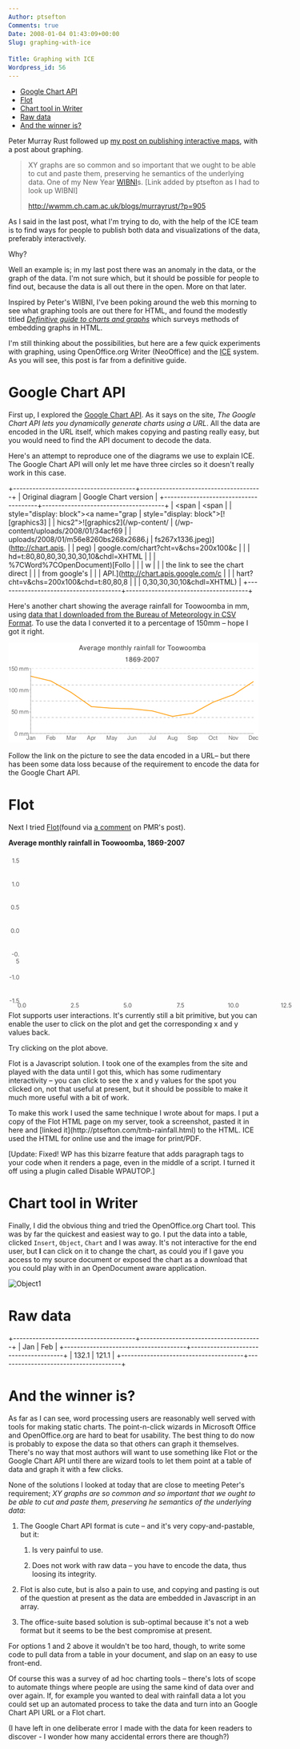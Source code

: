 ```yaml
---
Author: ptsefton
Comments: true
Date: 2008-01-04 01:43:09+00:00
Slug: graphing-with-ice

Title: Graphing with ICE
Wordpress_id: 56
---
```


<div>

<div class="page-toc">

-   [Google Chart API](#id1)
-   [Flot](#id2)
-   [Chart tool in Writer](#id3)
-   [Raw data](#id4)
-   [And the winner is?](#id5)

</div>

<div>

Peter Murray Rust followed up [my post on publishing interactive
maps](http://ptsefton.com/2008/01/02/ice-mashups-part-one-take-two.htm),
with a post about graphing.

> XY graphs are so common and so important that we ought to be able to
> cut and paste them, preserving he semantics of the underlying data.
> One of my New Year
> [WIBNI](http://www.acronymfinder.com/acronym.aspx?rec=%7B940EEE99-89E8-11D4-8351-00C04FC2C2BF%7D)s.
> [Link added by ptsefton as I had to look up WIBNI]
>
> <http://wwmm.ch.cam.ac.uk/blogs/murrayrust/?p=905>

As I said in the last post, what I'm trying to do, with the help of the
ICE team is to find ways for people to publish both data and
visualizations of the data, preferably interactively.

Why?

Well an example is; in my last post there was an anomaly in the data, or
the graph of the data. I'm not sure which, but it should be possible for
people to find out, because the data is all out there in the open. More
on that later.

Inspired by Peter's WIBNI, I've been poking around the web this morning
to see what graphing tools are out there for HTML, and found the
modestly titled [*Definitive guide to charts and
graphs*](http://gavinbenda.com.au/2007/12/06/definitive-guide-to-charts-and-graphs/)
which surveys methods of embedding graphs in HTML.

I'm still thinking about the possibilities, but here are a few quick
experiments with graphing, using OpenOffice.org Writer (NeoOffice) and
the [ICE](http://ice.usq.edu.au/) system. As you will see, this post is
far from a definitive guide.

# <span id="id1"></span><!--id1--></a>Google Chart API

First up, I explored the [Google Chart
API](http://code.google.com/apis/chart/). As it says on the site, *The
Google Chart API lets you dynamically generate charts using a URL*. All
the data are encoded in the URL itself, which makes copying and pasting
really easy, but you would need to find the API document to decode the
data.

Here's an attempt to reproduce one of the diagrams we use to explain
ICE. The Google Chart API will only let me have three circles so it
doesn't really work in this case.

<div class="Table48"
style="width: 100%; margin: 0px; padding: 0px; text-align:left;">

+--------------------------------------+--------------------------------------+
| Original diagram                     | Google Chart version                 |
+--------------------------------------+--------------------------------------+
| <span                                | <span                                |
| style="display: block"><a name="grap | style="display: block">[![graphics3] |
| hics2"></a>![graphics2](/wp-content/ | (/wp-content/uploads/2008/01/34acf69 |
| uploads/2008/01/m56e8260bs268x2686.j | fs267x1336.jpeg)](http://chart.apis. |
| peg)</span>                          | google.com/chart?cht=v&chs=200x100&c |
|                                      | hd=t:80,80,80,30,30,30,10&chdl=XHTML |
|                                      | %7CWord%7COpenDocument)</span>[Follo |
|                                      | w                                    |
|                                      | the link to see the chart direct     |
|                                      | from google's                        |
|                                      | API.](http://chart.apis.google.com/c |
|                                      | hart?cht=v&chs=200x100&chd=t:80,80,8 |
|                                      | 0,30,30,30,10&chdl=XHTML)            |
+--------------------------------------+--------------------------------------+

</div>

Here's another chart showing the average rainfall for Toowoomba in mm,
using [data that I downloaded from the Bureau of Meteorology in CSV
Format](http://www.bom.gov.au/clim_data/cdio/tables/text/IDCJCM0036_041103.csv).
To use the data I converted it to a percentage of 150mm <span
class="spCh spChx2013">–</span> hope I got it right.

<span
style="display: block">[![graphics4](/wp-content/uploads/2008/01/5871fe856.png)](http://chart.apis.google.com/chart?chtl=Average+monthly+rainfall+for+Toowoomba%7C1869-2007&cht=lc&chg=150.0,25.0&chs=500x200&chd=t:88.1,80.7,63.1,41.3,38.9,37.9,34.7,26.3,31.1,48.1,59.7,80.0&chxt=x,y&chxl=0:%7CJan%7CFeb%7CMar%7CApr%7CMay%7CJun%7CJul%7CAug%7CSep%7COct%7CNov%7CDec%7C1:%7C0+mm%7C50+mm%7C100+mm%7C150+mm)</span>

Follow the link on the picture to see the data encoded in a URL<span
class="spCh spChx2013">–</span> but there has been some data loss
because of the requirement to encode the data for the Google Chart API.

# <span id="id2"></span><!--id2--></a>Flot

Next I tried [Flot](http://people.iola.dk/olau/flot/examples/)(found via
[a
comment](http://wwmm.ch.cam.ac.uk/blogs/murrayrust/?p=905#comment-98476)
on PMR's post).

<span style="display: block"></span>

<div class="embedded-html">

**Average monthly rainfall in Toowoomba, 1869-2007**

<div id="placeholder"
style="width: 600px; height: 300px; position: relative;">

<canvas height="300" width="600">
</canvas>
<canvas height="300" style="position: absolute; left: 0px; top: 0px;" width="600">
</canvas>
<div style="font-size: smaller; color: rgb(84, 84, 84);">

<div class="gridLabel"
style="position: absolute; top: 285px; left: -20.5833px; width: 95.1667px; text-align: center;">

0.0

</div>

<div class="gridLabel"
style="position: absolute; top: 285px; left: 85.1574px; width: 95.1667px; text-align: center;">

2.5

</div>

<div class="gridLabel"
style="position: absolute; top: 285px; left: 190.898px; width: 95.1667px; text-align: center;">

5.0

</div>

<div class="gridLabel"
style="position: absolute; top: 285px; left: 296.639px; width: 95.1667px; text-align: center;">

7.5

</div>

<div class="gridLabel"
style="position: absolute; top: 285px; left: 402.38px; width: 95.1667px; text-align: center;">

10.0

</div>

<div class="gridLabel"
style="position: absolute; top: 285px; left: 508.12px; width: 95.1667px; text-align: center;">

12.5

</div>

<div class="gridLabel"
style="position: absolute; top: 275.5px; left: 0pt; width: 22px; text-align: right;">

-1.5

</div>

<div class="gridLabel"
style="position: absolute; top: 228.833px; left: 0pt; width: 22px; text-align: right;">

-1.0

</div>

<div class="gridLabel"
style="position: absolute; top: 182.167px; left: 0pt; width: 22px; text-align: right;">

-0.5

</div>

<div class="gridLabel"
style="position: absolute; top: 135.5px; left: 0pt; width: 22px; text-align: right;">

0.0

</div>

<div class="gridLabel"
style="position: absolute; top: 88.8333px; left: 0pt; width: 22px; text-align: right;">

0.5

</div>

<div class="gridLabel"
style="position: absolute; top: 42.1667px; left: 0pt; width: 22px; text-align: right;">

1.0

</div>

<div class="gridLabel"
style="position: absolute; top: -4.5px; left: 0pt; width: 22px; text-align: right;">

1.5

</div>

</div>

</div>

Flot supports user interactions. It's currently still a bit primitive,
but you can enable the user to click on the plot and get the
corresponding x and y values back.

Try clicking on the plot above. <span id="result"></span>

<script language="javascript" src="http://ptsefton.com/interacting_files/jquery_002.js" type="text/javascript"><!-- --></script>
<script language="javascript" src="http://ptsefton.com/interacting_files/jquery.js" type="text/javascript"><!-- --></script>
<script language="javascript" type="text/javascript">
 <!--//
$(function () {
    var d = [[1, 132], [2,121], [3,94.6], [4,61.9],[5,58.4],[6,56.8],[7,52.0],[8,39.5],[9,46.7],[10,72.2],[11,89.5],[12,120.0]];


    $.plot($("#placeholder"), [ d ], {
    lines: { show: true },
    points: { show: true },
    xaxis: {
    ticks: [0, [1, "Jan"], [2, "Feb"],[3, 'Mar'], [4, 'Apr'], [5, 'May'], [6, 'Jun'], [7,'Jul'],[8,'Aug'],[9,'Sep'],[10,'Oct'],[11,'Nov'],[12,'Dec']]
    },
    grid: { clickable: true }}

   );

    $("#placeholder").bind("plotclick", function (e, pos) {
        // the values are in pos.x and pos.y
        $("#result").text('You clicked on (' + pos.x.toFixed(2) +  ', ' + pos.y.toFixed(2) + ')');
    });
});
 //-->
</script>

</div>

</span>Flot is a Javascript solution. I took one of the examples from
the site and played with the data until I got this, which has some
rudimentary interactivity <span class="spCh spChx2013">–</span> you can
click to see the x and y values for the spot you clicked on, not that
useful at present, but it should be possible to make it much more useful
with a bit of work.
</p>
To make this work I used the same technique I wrote about for maps. I
put a copy of the Flot HTML page on my server, took a screenshot, pasted
it in here and [linked it](http://ptsefton.com/tmb-rainfall.html) to the
HTML. ICE used the HTML for online use and the image for print/PDF.

[Update: Fixed! WP has this bizarre feature that adds paragraph tags to
your code when it renders a page, even in the middle of a script. I
turned it off using a plugin called Disable WPAUTOP.]

# <span id="id3"></span><!--id3--></a>Chart tool in Writer

Finally, I did the obvious thing and tried the OpenOffice.org Chart
tool. This was by far the quickest and easiest way to go. I put the data
into a table, clicked `Insert`, `Object`, `Chart` and I was away. It's
not interactive for the end user, but **I** can click on it to change
the chart, as could you if I gave you access to my source document or
exposed the chart as a download that you could play with in an
OpenDocument aware application.

<a name="Object1"></a>![Object1](/wp-content/uploads/2008/01/523c8a31.gif)

# <span id="id4"></span><!--id4--></a>Raw data

<div class="Table49"
style="width: 100%; margin: 0px; padding: 0px; text-align:left;">

+--------------------------------------+--------------------------------------+
| Jan                                  | Feb                                  |
+--------------------------------------+--------------------------------------+
| 132.1                                | 121.1                                |
+--------------------------------------+--------------------------------------+

</div>

# <span id="id5"></span><!--id5--></a>And the winner is?

As far as I can see, word processing users are reasonably well served
with tools for making static charts. The point-n-click wizards in
Microsoft Office and OpenOffice.org are hard to beat for usability. The
best thing to do now is probably to expose the data so that others can
graph it themselves. There's no way that most authors will want to use
something like Flot or the Google Chart API until there are wizard tools
to let them point at a table of data and graph it with a few clicks.

None of the solutions I looked at today that are close to meeting
Peter's requirement; *XY graphs are so common and so important that we
ought to be able to cut and paste them, preserving he semantics of the
underlying data*<span style="font-style:normal; "><span
class="T2">:</span></span>

1.  The Google Chart API format is cute <span
    class="spCh spChx2013">–</span> and it's very copy-and-pastable, but
    it:

    1.  Is very painful to use.

    2.  Does not work with raw data <span
        class="spCh spChx2013">–</span> you have to encode the data,
        thus loosing its integrity.

2.  Flot is also cute, but is also a pain to use, and copying and
    pasting is out of the question at present as the data are embedded
    in Javascript in an array.

3.  The office-suite based solution is sub-optimal because it's not a
    web format but it seems to be the best compromise at present.

For options 1 and 2 above it wouldn't be too hard, though, to write some
code to pull data from a table in your document, and slap on an easy to
use front-end.

Of course this was a survey of ad hoc charting tools <span
class="spCh spChx2013">–</span> there's lots of scope to automate things
where people are using the same kind of data over and over again. If,
for example you wanted to deal with rainfall data a lot you could set up
an automated process to take the data and turn into an Google Chart API
URL or a Flot chart.

(I have left in one deliberate error I made with the data for keen
readers to discover - I wonder how many accidental errors there are
though?)

</div>

</div>
